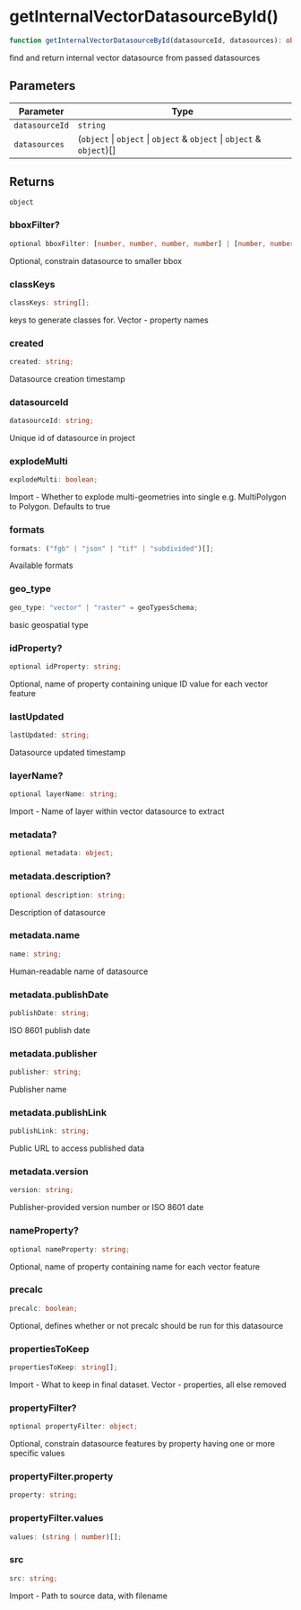 # getInternalVectorDatasourceById()

```ts
function getInternalVectorDatasourceById(datasourceId, datasources): object
```

find and return internal vector datasource from passed datasources

## Parameters

| Parameter | Type |
| ------ | ------ |
| `datasourceId` | `string` |
| `datasources` | (`object` \| `object` \| `object` & `object` \| `object` & `object`)[] |

## Returns

`object`

### bboxFilter?

```ts
optional bboxFilter: [number, number, number, number] | [number, number, number, number, number, number];
```

Optional, constrain datasource to smaller bbox

### classKeys

```ts
classKeys: string[];
```

keys to generate classes for.  Vector - property names

### created

```ts
created: string;
```

Datasource creation timestamp

### datasourceId

```ts
datasourceId: string;
```

Unique id of datasource in project

### explodeMulti

```ts
explodeMulti: boolean;
```

Import - Whether to explode multi-geometries into single e.g. MultiPolygon to Polygon. Defaults to true

### formats

```ts
formats: ("fgb" | "json" | "tif" | "subdivided")[];
```

Available formats

### geo\_type

```ts
geo_type: "vector" | "raster" = geoTypesSchema;
```

basic geospatial type

### idProperty?

```ts
optional idProperty: string;
```

Optional, name of property containing unique ID value for each vector feature

### lastUpdated

```ts
lastUpdated: string;
```

Datasource updated timestamp

### layerName?

```ts
optional layerName: string;
```

Import - Name of layer within vector datasource to extract

### metadata?

```ts
optional metadata: object;
```

### metadata.description?

```ts
optional description: string;
```

Description of datasource

### metadata.name

```ts
name: string;
```

Human-readable name of datasource

### metadata.publishDate

```ts
publishDate: string;
```

ISO 8601 publish date

### metadata.publisher

```ts
publisher: string;
```

Publisher name

### metadata.publishLink

```ts
publishLink: string;
```

Public URL to access published data

### metadata.version

```ts
version: string;
```

Publisher-provided version number or ISO 8601 date

### nameProperty?

```ts
optional nameProperty: string;
```

Optional, name of property containing name for each vector feature

### precalc

```ts
precalc: boolean;
```

Optional, defines whether or not precalc should be run for this datasource

### propertiesToKeep

```ts
propertiesToKeep: string[];
```

Import - What to keep in final dataset. Vector - properties, all else removed

### propertyFilter?

```ts
optional propertyFilter: object;
```

Optional, constrain datasource features by property having one or more specific values

### propertyFilter.property

```ts
property: string;
```

### propertyFilter.values

```ts
values: (string | number)[];
```

### src

```ts
src: string;
```

Import - Path to source data, with filename
